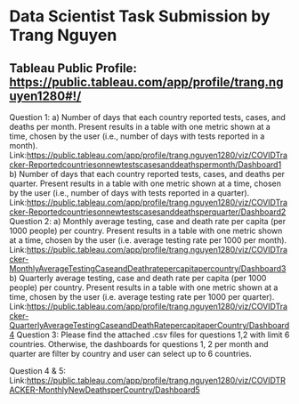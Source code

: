 # Data Scientist Task Submission by Trang Nguyen
## Tableau Public Profile: https://public.tableau.com/app/profile/trang.nguyen1280#!/ 
Question 1: 
a)	Number of days that each country reported tests, cases, and deaths per month. Present results in a table with one metric shown at a time, chosen by the user (i.e., number of days with tests reported in a month).
Link:https://public.tableau.com/app/profile/trang.nguyen1280/viz/COVIDTracker-Reportedcountriesonnewtestscasesanddeathspermonth/Dashboard1 
b)	Number of days that each country reported tests, cases, and deaths per quarter. Present results in a table with one metric shown at a time, chosen by the user (i.e., number of days with tests reported in a quarter).
Link:https://public.tableau.com/app/profile/trang.nguyen1280/viz/COVIDTracker-Reportedcountriesonnewtestscasesanddeathsperquarter/Dashboard2 
Question 2:
a)	Monthly average testing, case and death rate per capita (per 1000 people) per country. Present results in a table with one metric shown at a time, chosen by the user (i.e. average testing rate per 1000 per month).
Link:https://public.tableau.com/app/profile/trang.nguyen1280/viz/COVIDTracker-MonthlyAverageTestingCaseandDeathratepercapitapercountry/Dashboard3 
b)	Quarterly average testing, case and death rate per capita (per 1000 people) per country. Present results in a table with one metric shown at a time, chosen by the user (i.e. average testing rate per 1000 per quarter).
Link:https://public.tableau.com/app/profile/trang.nguyen1280/viz/COVIDTracker-QuarterlyAverageTestingCaseandDeathRatepercapitaperCountry/Dashboard4 
Question 3: Please find the attached .csv files for questions 1,2 with limit 6 countries. Otherwise, the dashboards for questions 1, 2 per month and quarter are filter by country and user can select up to 6 countries.

Question 4 & 5: 
Link:https://public.tableau.com/app/profile/trang.nguyen1280/viz/COVIDTRACKER-MonthlyNewDeathsperCountry/Dashboard5 
